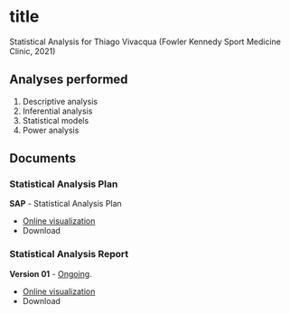 <!-- Instructions -->

<!-- - substitute xxx by the analysis code -->
<!-- - v01: substitute milestone in mmm01/mmm02 -->
<!-- - v02: substitute project in ppp01/ppp02 -->
<!-- - Remove this block -->

# title

Statistical Analysis for Thiago Vivacqua (Fowler Kennedy Sport Medicine Clinic, 2021)

## Analyses performed

1. Descriptive analysis
1. Inferential analysis
1. Statistical models
1. Power analysis

## Documents

### Statistical Analysis Plan

**SAP** - Statistical Analysis Plan

- [Online visualization][sapviz-v01]
- Download
<!-- - [Download][sappdf-v01] -->

[sapviz-v01]: report/SAP_SAR-2021-004-TV-v01.md
[sappdf-v01]: report/SAP_SAR-2021-004-TV-v01.pdf?raw=true

### Statistical Analysis Report

<!-- **Version 02** - [Ongoing][v02-project]. -->
<!-- <\!-- **Version 02** - [Concluded][v02-project]. -\-> -->

<!-- - [Online visualization][reportviz-v02] -->
<!-- - Download -->
<!-- <\!-- - [Download][pdf-v02] -\-> -->

<!-- --- -->

**Version 01** - [Ongoing][v01-project].
<!-- **Version 01** - [Concluded][v01-project]. -->

- [Online visualization][reportviz-v01]
- Download
<!-- - [Download][pdf-v01] -->

[milestone-v01]: https://github.com/philsf-biostat/SAR-2021-004-TV/milestone/1
[reportviz-v01]: report/SAR-2021-004-TV-v01.md
[docx-v01]: report/SAR-2021-004-TV-v01.docx?raw=true
[pdf-v01]: report/SAR-2021-004-TV-v01.pdf?raw=true
[v01-project]: https://github.com/philsf-biostat/SAR-2021-004-TV/projects/1

[milestone-v02]: https://github.com/philsf-biostat/SAR-2021-004-TV/milestone/mmm02
[reportviz-v02]: report/SAR-2021-004-TV-v02.md
[docx-v02]: report/SAR-2021-004-TV-v02.docx?raw=true
[pdf-v02]: report/SAR-2021-004-TV-v02.pdf?raw=true
[v02-project]: https://github.com/philsf-biostat/SAR-2021-004-TV/projects/ppp02
